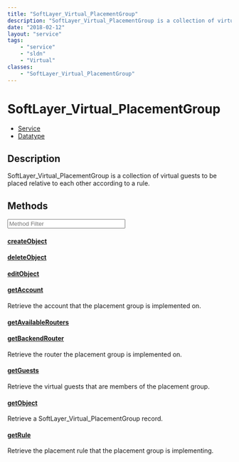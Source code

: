 ```yaml
---
title: "SoftLayer_Virtual_PlacementGroup"
description: "SoftLayer_Virtual_PlacementGroup is a collection of virtual guests to be placed relative to each other according to a ru... "
date: "2018-02-12"
layout: "service"
tags:
    - "service"
    - "sldn"
    - "Virtual"
classes:
    - "SoftLayer_Virtual_PlacementGroup"
---
```

# SoftLayer_Virtual_PlacementGroup
<div id='service-datatype'>
    <ul id='sldn-reference-tabs'>
    <li id='service'> <a href='/reference/services/SoftLayer_Virtual_PlacementGroup' >Service</a></li>    <li id='datatype'> <a href='/reference/datatypes/SoftLayer_Virtual_PlacementGroup' >Datatype</a></li>
    </ul>
</div>

## Description
SoftLayer_Virtual_PlacementGroup is a collection of virtual guests to be placed relative to each other according to a rule. 



        
<div id="properties" class="content service-content">

## Methods

<div class="view-filters">
    <div class="clearfix">
        <div class="search-input-box">
            <input placeholder="Method Filter" onkeyup="titleSearch(inputId='edit-combine', divId='method-div', elementClass='method-row')" 
                type="text" id="edit-combine" value="" size="30" maxlength="128" class="form-text">
        </div>
    </div>
</div>

<div id="method-div">

<div class="method-row">

#### [createObject](/reference/services/SoftLayer_Virtual_PlacementGroup/createObject)

</div>

<div class="method-row">

#### [deleteObject](/reference/services/SoftLayer_Virtual_PlacementGroup/deleteObject)

</div>

<div class="method-row">

#### [editObject](/reference/services/SoftLayer_Virtual_PlacementGroup/editObject)

</div>

<div class="method-row">

#### [getAccount](/reference/services/SoftLayer_Virtual_PlacementGroup/getAccount)
Retrieve the account that the placement group is implemented on.
</div>

<div class="method-row">

#### [getAvailableRouters](/reference/services/SoftLayer_Virtual_PlacementGroup/getAvailableRouters)

</div>

<div class="method-row">

#### [getBackendRouter](/reference/services/SoftLayer_Virtual_PlacementGroup/getBackendRouter)
Retrieve the router the placement group is implemented on.
</div>

<div class="method-row">

#### [getGuests](/reference/services/SoftLayer_Virtual_PlacementGroup/getGuests)
Retrieve the virtual guests that are members of the placement group.
</div>

<div class="method-row">

#### [getObject](/reference/services/SoftLayer_Virtual_PlacementGroup/getObject)
Retrieve a SoftLayer_Virtual_PlacementGroup record.
</div>

<div class="method-row">

#### [getRule](/reference/services/SoftLayer_Virtual_PlacementGroup/getRule)
Retrieve the placement rule that the placement group is implementing.
</div>
</div>

</div>

